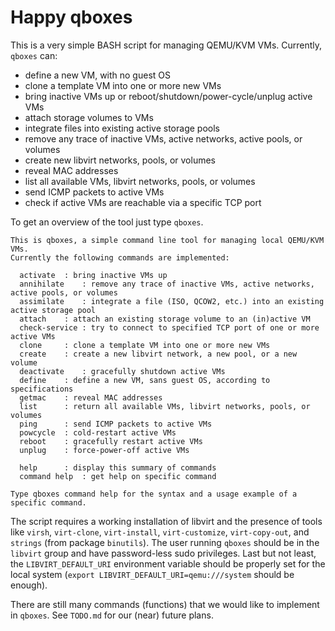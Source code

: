 # Happy qboxes
This is a very simple BASH script for managing QEMU/KVM VMs. Currently, `qboxes` can:

* define a new VM, with no guest OS
* clone a template VM into one or more new VMs
* bring inactive VMs up or reboot/shutdown/power-cycle/unplug active VMs
* attach storage volumes to VMs
* integrate files into existing active storage pools
* remove any trace of inactive VMs, active networks, active pools, or volumes
* create new libvirt networks, pools, or volumes
* reveal MAC addresses
* list all available VMs, libvirt networks, pools, or volumes
* send ICMP packets to active VMs
* check if active VMs are reachable via a specific TCP port

To get an overview of the tool just type `qboxes`.

```
This is qboxes, a simple command line tool for managing local QEMU/KVM VMs.
Currently the following commands are implemented:

  activate	: bring inactive VMs up
  annihilate	: remove any trace of inactive VMs, active networks, active pools, or volumes
  assimilate	: integrate a file (ISO, QCOW2, etc.) into an existing active storage pool
  attach	: attach an existing storage volume to an (in)active VM
  check-service	: try to connect to specified TCP port of one or more active VMs
  clone		: clone a template VM into one or more new VMs
  create	: create a new libvirt network, a new pool, or a new volume
  deactivate	: gracefully shutdown active VMs
  define	: define a new VM, sans guest OS, according to specifications
  getmac	: reveal MAC addresses
  list		: return all available VMs, libvirt networks, pools, or volumes
  ping		: send ICMP packets to active VMs
  powcycle	: cold-restart active VMs
  reboot	: gracefully restart active VMs
  unplug	: force-power-off active VMs

  help		: display this summary of commands
  command help	: get help on specific command

Type qboxes command help for the syntax and a usage example of a specific command.
```

The script requires a working installation of libvirt and the presence of tools like `virsh`, `virt-clone`, `virt-install`, `virt-customize`, `virt-copy-out`, and `strings` (from package `binutils`). The user running `qboxes` should be in the `libvirt` group and have password-less sudo privileges. Last but not least, the `LIBVIRT_DEFAULT_URI` environment variable should be properly set for the local system (`export LIBVIRT_DEFAULT_URI=qemu:///system` should be enough).

There are still many commands (functions) that we would like to implement in `qboxes`. See `TODO.md` for our (near) future plans.
